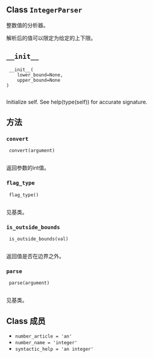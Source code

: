 

## Class  `IntegerParser` 
整数值的分析器。

解析后的值可以限定为给定的上下限。

##  `__init__` 


```
 __init__(
    lower_bound=None,
    upper_bound=None
)
 
```

Initialize self.  See help(type(self)) for accurate signature.

## 方法


###  `convert` 


```
 convert(argument)
 
```

返回参数的int值。

###  `flag_type` 


```
 flag_type()
 
```

见基类。

###  `is_outside_bounds` 


```
 is_outside_bounds(val)
 
```

返回值是否在边界之外。

###  `parse` 


```
 parse(argument)
 
```

见基类。

## Class 成员
-  `number_article = 'an'`  []()
-  `number_name = 'integer'`  []()
-  `syntactic_help = 'an integer'`  []()
